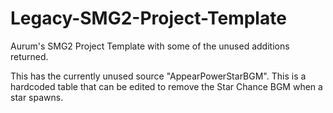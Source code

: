 # Legacy-SMG2-Project-Template
Aurum's SMG2 Project Template with some of the unused additions returned.

This has the currently unused source "AppearPowerStarBGM".
This is a hardcoded table that can be edited to remove the Star Chance BGM when a star spawns.
